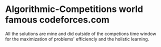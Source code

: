 # Algorithmic-Competitions world famous codeforces.com

All the solutions are mine and did outside of the competions time window 
for the maximization of problems' efficiencly and the holistic learning.

